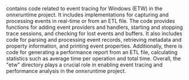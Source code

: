 contains code related to event tracing for Windows (ETW) in the onnxruntime project. It includes implementations for capturing and processing events in real-time or from an ETL file. The code provides functions for adding event providers and handlers, starting and stopping trace sessions, and checking for lost events and buffers. It also includes code for parsing and processing event records, retrieving metadata and property information, and printing event properties. Additionally, there is code for generating a performance report from an ETL file, calculating statistics such as average time per operation and total time. Overall, the "etw" directory plays a crucial role in enabling event tracing and performance analysis in the onnxruntime project.